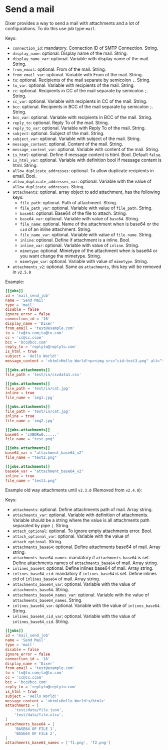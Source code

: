 # Send a mail

Dixer provides a way to send a mail with attachments and a lot of configurations. To do this use job type `mail`.

Keys:

- `connection_id`: mandatory. Connection ID of SMTP Connection. String.
- `display_name`: optional. Display name of the mail. String.
- `display_name_var`: optional. Variable with display name of the mail. String.
- `from_email`: optional. From of the mail. String.
- `from_email_var`: optional. Variable with From of the mail. String.
- `to`: optional. Recipients of the mail separate by semicolon `;`. String.
- `to_var`: optional. Variable with recipients of the mail. String.
- `cc`: optional. Recipients in CC of the mail separate by semicolon `;`. String.
- `cc_var`: optional. Variable with recipients in CC of the mail. String.
- `bcc`: optional. Recipients in BCC of the mail separate by semicolon `;`. String.
- `bcc_var`: optional. Variable with recipients in BCC of the mail. String.
- `reply_to`: optional. Reply To of the mail. String.
- `reply_to_var`: optional. Variable with Reply To of the mail. String.
- `subject`: optional. Subject of the mail. String.
- `subject_var`: optional. Variable with subject of the mail. String.
- `message_content`: optional. Content of the mail. String.
- `message_content_var`: optional. Variable with content of the mail. String.
- `is_html`: optional. Define if message content is html. Bool. Default `false`.
- `is_html_var`: optional. Variable with definition bool if message content is html. String.
- `allow_duplicate_addresses`: optional. To allow duplicate recipients in email. Bool.
- `allow_duplicate_addresses_var`: optional. Variable with the value of `allow_duplicate_addresses`. String.
- `attachments`: optional. array object to add attachment, has the following keys:
    - `file_path`: optional. Path of attachment. String.
    - `file_path_var`: optional. Variable with value of `file_path`. String.
    - `base64`: optional. Base64 of the file to attach. String.
    - `base64_var`: optional. Variable with value of `base64`. String.
    - `file_name`: optional. Name of the attachment when is base64 or the `cid` of an inline attachment. String.
    - `file_name_var`: optional. Variable with value of `file_name`. String.
    - `inline`: optional. Define if attachment is a inline. Bool.
    - `inline_var`: optional. Variable with value of `inline`. String.
    - `mimetype`: optional. Mimetype of the attachment when is base64 or you want change the mimetype. String.
    - `mimetype_var`: optional. Variable with value of `mimetype`. String.
- `attachments_v2`: optional. Same as `attachments`, this key will be removed in `v2.5.0`


Example:

```toml
[[jobs]]
id = 'mail_send_job'
name = 'Send Mail'
type = 'mail'
disable = false
ignore_error = false
connection_id = '16'
display_name = 'Dixer'
from_email = 'test@example.com'
to = 'to@to.com;ta@to.com'
cc = 'cc@cc.ccom'
bcc = 'bcc@bcc.com'
reply_to = 'replyto@replyto.com'
is_html = true
subject = 'Hello World!'
message_content = '<html>Hello World!<p><img src="cid:test3.png" alt="test3" /><img src="cid:img1.jpg" alt="cat1" /></p><p><img src="cid:img2.jpg" alt="cat2" /></p></html>'

[[jobs.attachments]]
file_path = 'test/in/csvdata1.csv'

[[jobs.attachments]]
file_path = 'test/in/cat.jpg'
inline = true
file_name = 'img1.jpg'

[[jobs.attachments]]
file_path = 'test/in/cat.jpg'
inline = true
file_name = 'img2.jpg'

[[jobs.attachments]]
base64 = 'iVBORw0......'
file_name = "test.png"

[[jobs.attachments]]
base64_var = "attachment_base64_v2"
file_name = "test2.png"

[[jobs.attachments]]
base64_var = "attachment_base64_v2"
inline = true
file_name = "test3.png"
```

Example old way attachments until `v2.3.0` (Removed from `v2.4.0`):

Keys:

- `attachments`: optional. Define attachments path of mail. Array string.
- `attachments_var`: optional. Variable with definition of attachments. Variable should be a string where the value is all attachments path separated by pipe `|`. String.
- `attach_optional`: optional. To ignore empty attachments error. Bool.
- `attach_optional_var`: optional. Variable with the value of `attach_optional`. String.
- `attachments_base64`: optional. Define attachments base64 of mail. Array string.
- `attachments_base64_names`: mandatory if `attachments_base64` is set. Define attachments names of `attachments_base64` of mail. Array string.
- `inlines_base64`: optional. Define inlines base64 of mail. Array string.
- `inlines_base64_cid`: mandatory if `inlines_base64` is set. Define inlines cid of `inlines_base64` of mail. Array string.
- `attachments_base64_var`: optional. Variable with the value of `attachments_base64`. String.
- `attachments_base64_names_var`: optional. Variable with the value of `attachments_base64_names`. String.
- `inlines_base64_var`: optional. Variable with the value of `inlines_base64`. String.
- `inlines_base64_cid_var`: optional. Variable with the value of `inlines_base64_cid`. String.

```toml
[[jobs]]
id = 'mail_send_job'
name = 'Send Mail'
type = 'mail'
disable = false
ignore_error = false
connection_id = '16'
display_name = 'Dixer'
from_email = 'test@example.com'
to = 'to@to.com;ta@to.com'
cc = 'cc@cc.ccom'
bcc = 'bcc@bcc.com'
reply_to = 'replyto@replyto.com'
is_html = true
subject = 'Hello World!'
message_content = '<html>Hello World!</html>'
attachments = [
    'test/data/file.json',
    'test/data/file.xlsx',
]
attachments_base64 = [
    'BASE64 OF FILE 1',
    'BASE64 OF FILE 2',
]
attachments_base64_names = ['f1.png', 'f2.png']
```